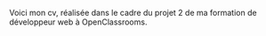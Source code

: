 Voici mon cv, réalisée dans le cadre du projet 2 de ma formation de développeur web à OpenClassrooms.
